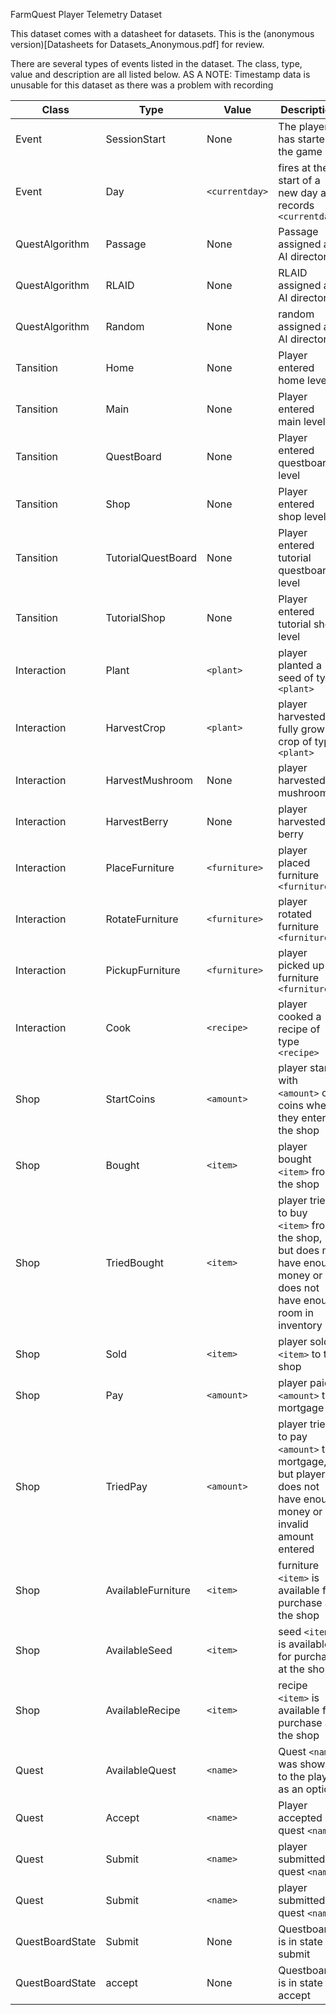 FarmQuest Player Telemetry Dataset

This dataset comes with a datasheet for datasets. This is the (anonymous version)[Datasheets for Datasets_Anonymous.pdf] for review.

There are several types of events listed in the dataset. The class, type, value and description are all listed below. 
AS A NOTE: Timestamp data is unusable for this dataset as there was a problem with recording

| Class        | Type            | Value |  Description |
| ------------ | --------------  | ----- | ------------ |
| Event        | SessionStart   | None  | The player has started the game |
| Event        | Day             | ``<currentday>``  | fires at the start of a new day and records ``<currentday>``|
| QuestAlgorithm| Passage        | None  | Passage assigned as AI director |
| QuestAlgorithm| RLAID          | None  | RLAID assigned as AI director |
| QuestAlgorithm| Random         | None  | random assigned as AI director |
| Tansition     | Home           | None  | Player entered home level |
| Tansition     | Main           | None  | Player entered main level |
| Tansition     | QuestBoard     | None  | Player entered questboard level |
| Tansition     | Shop           | None  | Player entered shop level |
| Tansition     | TutorialQuestBoard| None  | Player entered tutorial questboard level |
| Tansition     | TutorialShop   | None  | Player entered tutorial shop level |
| Interaction   | Plant          | ``<plant>``  | player planted a seed of type ``<plant>`` |
| Interaction   | HarvestCrop    | ``<plant>``  | player harvested a fully grown crop of type ``<plant>`` |
| Interaction   | HarvestMushroom| None     | player harvested a mushroom |
| Interaction   | HarvestBerry   | None     | player harvested a berry|
| Interaction   | PlaceFurniture | ``<furniture>``| player placed furniture ``<furniture>`` |
| Interaction   | RotateFurniture| ``<furniture>``| player rotated furniture ``<furniture>`` |
| Interaction   | PickupFurniture| ``<furniture>``| player picked up furniture ``<furniture>`` |
| Interaction   | Cook           | ``<recipe>``  | player cooked a recipe of type ``<recipe>`` |
| Shop          | StartCoins     | ``<amount>``  | player starts with ``<amount>`` of coins when they enter the shop|
| Shop          | Bought         | ``<item>``    | player bought ``<item>`` from the shop|
| Shop          | TriedBought    | ``<item>``    | player tried to buy ``<item>`` from the shop, but does not have enough money or does not have enough room in inventory|
| Shop          | Sold           | ``<item>``    | player sold ``<item>`` to the shop|
| Shop          | Pay            | ``<amount>``  | player paid ``<amount>`` to mortgage|
| Shop          | TriedPay       | ``<amount>``  | player tried to pay ``<amount>`` to mortgage, but player does not have enough money or invalid amount entered|
| Shop          | AvailableFurniture| ``<item>``    | furniture ``<item>`` is available for purchase at the shop|
| Shop          | AvailableSeed  | ``<item>``    | seed ``<item>`` is available for purchase at the shop|
| Shop          | AvailableRecipe| ``<item>``    | recipe ``<item>`` is available for purchase at the shop|
| Quest         | AvailableQuest| ``<name>``    | Quest ``<name>`` was shown to the player as an option|
| Quest         | Accept        | ``<name>``    | Player accepted quest ``<name>``|
| Quest         | Submit        | ``<name>``    | player submitted quest ``<name>``|
| Quest         | Submit        | ``<name>``    | player submitted quest ``<name>``|
| QuestBoardState| Submit        | None     | Questboard is in state submit|
| QuestBoardState| accept        | None     | Questboard is in state accept|
